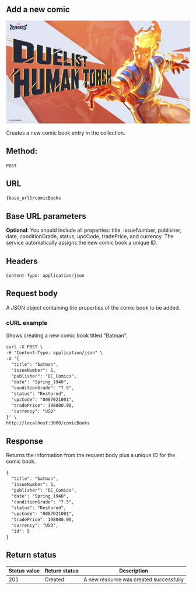 ## Add a new comic

![alt text](<../media/Duelist 3.png>)

Creates a new comic book entry in the collection.

## Method: 
`POST`

## URL
`{base_url}/comicBooks`

## Base URL parameters
**Optional**: You should include all properties: title, issueNumber, publisher, date, conditionGrade, status, upcCode, tradePrice, and currency.
The service automatically assigns the new comic book a unique ID.

## Headers
`Content-Type: application/json`

## Request body
A JSON object containing the properties of the comic book to be added.

### cURL example
Shows creating a new comic book titled "Batman".

```
curl -X POST \
-H "Content-Type: application/json" \
-d '{ 
  "title": "batman",
  "issueNumber": 1,
  "publisher": "DC_Comics",
  "date": "Spring_1940",
  "conditionGrade": "7.5",
  "status": "Restored",
  "upcCode": "0087021001",
  "tradePrice": 198000.00,
  "currency": "USD"
}' \
http://localhost:3000/comicBooks
```

## Response
Returns the information from the request body plus a unique ID for the comic book.

```
{
  "title": "batman",
  "issueNumber": 1,
  "publisher": "DC_Comics",
  "date": "Spring_1940",
  "conditionGrade": "7.5",
  "status": "Restored",
  "upcCode": "0087021001",
  "tradePrice": 198000.00,
  "currency": "USD",
  "id": 5
}
```

## Return status

| Status value | Return status | Description |
| --- | --- | --- |
| 201 | Created | A new resource was created successfully |
